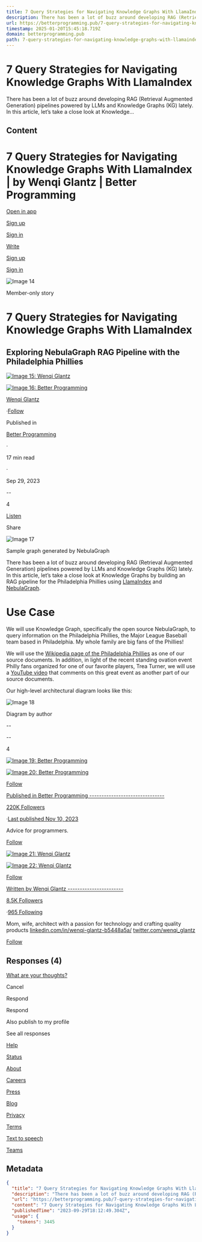 ```yaml
---
title: 7 Query Strategies for Navigating Knowledge Graphs With LlamaIndex
description: There has been a lot of buzz around developing RAG (Retrieval Augmented Generation) pipelines powered by LLMs and Knowledge Graphs (KG) lately. In this article, let’s take a close look at Knowledge…
url: https://betterprogramming.pub/7-query-strategies-for-navigating-knowledge-graphs-with-llamaindex-ed551863d416
timestamp: 2025-01-20T15:45:18.719Z
domain: betterprogramming.pub
path: 7-query-strategies-for-navigating-knowledge-graphs-with-llamaindex-ed551863d416
---
```


# 7 Query Strategies for Navigating Knowledge Graphs With LlamaIndex


There has been a lot of buzz around developing RAG (Retrieval Augmented Generation) pipelines powered by LLMs and Knowledge Graphs (KG) lately. In this article, let’s take a close look at Knowledge…


## Content

7 Query Strategies for Navigating Knowledge Graphs With LlamaIndex | by Wenqi Glantz | Better Programming
===============
 

[Open in app](https://rsci.app.link/?%24canonical_url=https%3A%2F%2Fmedium.com%2Fp%2Fed551863d416&%7Efeature=LoOpenInAppButton&%7Echannel=ShowPostUnderCollection&source=---top_nav_layout_nav----------------------------------)

[Sign up](https://medium.com/m/signin?operation=register&redirect=https%3A%2F%2Fbetterprogramming.pub%2F7-query-strategies-for-navigating-knowledge-graphs-with-llamaindex-ed551863d416&source=post_page---top_nav_layout_nav-----------------------global_nav-----------)

[Sign in](https://medium.com/m/signin?operation=login&redirect=https%3A%2F%2Fbetterprogramming.pub%2F7-query-strategies-for-navigating-knowledge-graphs-with-llamaindex-ed551863d416&source=post_page---top_nav_layout_nav-----------------------global_nav-----------)

[](https://medium.com/?source=---top_nav_layout_nav----------------------------------)

[Write](https://medium.com/m/signin?operation=register&redirect=https%3A%2F%2Fmedium.com%2Fnew-story&source=---top_nav_layout_nav-----------------------new_post_topnav-----------)

[](https://medium.com/search?source=---top_nav_layout_nav----------------------------------)

[Sign up](https://medium.com/m/signin?operation=register&redirect=https%3A%2F%2Fbetterprogramming.pub%2F7-query-strategies-for-navigating-knowledge-graphs-with-llamaindex-ed551863d416&source=post_page---top_nav_layout_nav-----------------------global_nav-----------)

[Sign in](https://medium.com/m/signin?operation=login&redirect=https%3A%2F%2Fbetterprogramming.pub%2F7-query-strategies-for-navigating-knowledge-graphs-with-llamaindex-ed551863d416&source=post_page---top_nav_layout_nav-----------------------global_nav-----------)

![Image 14](https://miro.medium.com/v2/resize:fill:64:64/1*dmbNkD5D-u45r44go_cf0g.png)

Member-only story

7 Query Strategies for Navigating Knowledge Graphs With LlamaIndex
==================================================================

Exploring NebulaGraph RAG Pipeline with the Philadelphia Phillies
-----------------------------------------------------------------

[![Image 15: Wenqi Glantz](https://miro.medium.com/v2/resize:fill:88:88/1*Ce4jOl6gjeebSiHsknN2-A.jpeg)](https://medium.com/@wenqiglantz?source=post_page---byline--ed551863d416--------------------------------)

[![Image 16: Better Programming](https://miro.medium.com/v2/resize:fill:48:48/1*QNoA3XlXLHz22zQazc0syg.png)](https://betterprogramming.pub/?source=post_page---byline--ed551863d416--------------------------------)

[Wenqi Glantz](https://medium.com/@wenqiglantz?source=post_page---byline--ed551863d416--------------------------------)

·[Follow](https://medium.com/m/signin?actionUrl=https%3A%2F%2Fmedium.com%2F_%2Fsubscribe%2Fuser%2Fce7cd5b8b74a&operation=register&redirect=https%3A%2F%2Fbetterprogramming.pub%2F7-query-strategies-for-navigating-knowledge-graphs-with-llamaindex-ed551863d416&user=Wenqi+Glantz&userId=ce7cd5b8b74a&source=post_page-ce7cd5b8b74a--byline--ed551863d416---------------------post_header-----------)

Published in

[Better Programming](https://betterprogramming.pub/?source=post_page---byline--ed551863d416--------------------------------)

·

17 min read

·

Sep 29, 2023

[](https://medium.com/m/signin?actionUrl=https%3A%2F%2Fmedium.com%2F_%2Fvote%2Fbetter-programming%2Fed551863d416&operation=register&redirect=https%3A%2F%2Fbetterprogramming.pub%2F7-query-strategies-for-navigating-knowledge-graphs-with-llamaindex-ed551863d416&user=Wenqi+Glantz&userId=ce7cd5b8b74a&source=---header_actions--ed551863d416---------------------clap_footer-----------)

\--

4

[](https://medium.com/m/signin?actionUrl=https%3A%2F%2Fmedium.com%2F_%2Fbookmark%2Fp%2Fed551863d416&operation=register&redirect=https%3A%2F%2Fbetterprogramming.pub%2F7-query-strategies-for-navigating-knowledge-graphs-with-llamaindex-ed551863d416&source=---header_actions--ed551863d416---------------------bookmark_footer-----------)

[Listen](https://medium.com/m/signin?actionUrl=https%3A%2F%2Fmedium.com%2Fplans%3Fdimension%3Dpost_audio_button%26postId%3Ded551863d416&operation=register&redirect=https%3A%2F%2Fbetterprogramming.pub%2F7-query-strategies-for-navigating-knowledge-graphs-with-llamaindex-ed551863d416&source=---header_actions--ed551863d416---------------------post_audio_button-----------)

Share

![Image 17](https://miro.medium.com/v2/resize:fit:700/1*rPlsuzX3viUjPt50-8UkWA.gif)

Sample graph generated by NebulaGraph

There has been a lot of buzz around developing RAG (Retrieval Augmented Generation) pipelines powered by LLMs and Knowledge Graphs (KG) lately. In this article, let’s take a close look at Knowledge Graphs by building an RAG pipeline for the Philadelphia Phillies using [LlamaIndex](https://www.llamaindex.ai/) and [NebulaGraph](https://www.nebula-graph.io/).

Use Case
========

We will use Knowledge Graph, specifically the open source NebulaGraph, to query information on the Philadelphia Phillies, the Major League Baseball team based in Philadelphia. My whole family are big fans of the Phillies!

We will use the [Wikipedia page of the Philadelphia Phillies](https://en.wikipedia.org/wiki/Philadelphia_Phillies) as one of our source documents. In addition, in light of the recent standing ovation event Philly fans organized for one of our favorite players, Trea Turner, we will use a [YouTube video](https://www.youtube.com/watch?v=k-HTQ8T7oVw) that comments on this great event as another part of our source documents.

Our high-level architectural diagram looks like this:

![Image 18](https://miro.medium.com/v2/resize:fit:495/1*X0JWZr8ToYvy2j8sYgLKUw.gif)

Diagram by author

[](https://medium.com/m/signin?actionUrl=https%3A%2F%2Fmedium.com%2F_%2Fvote%2Fbetter-programming%2Fed551863d416&operation=register&redirect=https%3A%2F%2Fbetterprogramming.pub%2F7-query-strategies-for-navigating-knowledge-graphs-with-llamaindex-ed551863d416&user=Wenqi+Glantz&userId=ce7cd5b8b74a&source=---footer_actions--ed551863d416---------------------clap_footer-----------)

\--

[](https://medium.com/m/signin?actionUrl=https%3A%2F%2Fmedium.com%2F_%2Fvote%2Fbetter-programming%2Fed551863d416&operation=register&redirect=https%3A%2F%2Fbetterprogramming.pub%2F7-query-strategies-for-navigating-knowledge-graphs-with-llamaindex-ed551863d416&user=Wenqi+Glantz&userId=ce7cd5b8b74a&source=---footer_actions--ed551863d416---------------------clap_footer-----------)

\--

4

[](https://medium.com/m/signin?actionUrl=https%3A%2F%2Fmedium.com%2F_%2Fbookmark%2Fp%2Fed551863d416&operation=register&redirect=https%3A%2F%2Fbetterprogramming.pub%2F7-query-strategies-for-navigating-knowledge-graphs-with-llamaindex-ed551863d416&source=---footer_actions--ed551863d416---------------------bookmark_footer-----------)

[![Image 19: Better Programming](https://miro.medium.com/v2/resize:fill:96:96/1*QNoA3XlXLHz22zQazc0syg.png)](https://betterprogramming.pub/?source=post_page---post_publication_info--ed551863d416--------------------------------)

[![Image 20: Better Programming](https://miro.medium.com/v2/resize:fill:128:128/1*QNoA3XlXLHz22zQazc0syg.png)](https://betterprogramming.pub/?source=post_page---post_publication_info--ed551863d416--------------------------------)

[Follow](https://medium.com/m/signin?actionUrl=https%3A%2F%2Fmedium.com%2F_%2Fsubscribe%2Fcollection%2Fbetter-programming&operation=register&redirect=https%3A%2F%2Fbetterprogramming.pub%2F7-query-strategies-for-navigating-knowledge-graphs-with-llamaindex-ed551863d416&collection=Better+Programming&collectionId=d0b105d10f0a&source=post_page---post_publication_info--ed551863d416---------------------follow_profile-----------)

[Published in Better Programming -------------------------------](https://betterprogramming.pub/?source=post_page---post_publication_info--ed551863d416--------------------------------)

[220K Followers](https://betterprogramming.pub/followers?source=post_page---post_publication_info--ed551863d416--------------------------------)

·[Last published Nov 10, 2023](https://betterprogramming.pub/let-a-thousand-programming-publications-bloom-bf37baef8f27?source=post_page---post_publication_info--ed551863d416--------------------------------)

Advice for programmers.

[Follow](https://medium.com/m/signin?actionUrl=https%3A%2F%2Fmedium.com%2F_%2Fsubscribe%2Fcollection%2Fbetter-programming&operation=register&redirect=https%3A%2F%2Fbetterprogramming.pub%2F7-query-strategies-for-navigating-knowledge-graphs-with-llamaindex-ed551863d416&collection=Better+Programming&collectionId=d0b105d10f0a&source=post_page---post_publication_info--ed551863d416---------------------follow_profile-----------)

[![Image 21: Wenqi Glantz](https://miro.medium.com/v2/resize:fill:96:96/1*Ce4jOl6gjeebSiHsknN2-A.jpeg)](https://medium.com/@wenqiglantz?source=post_page---post_author_info--ed551863d416--------------------------------)

[![Image 22: Wenqi Glantz](https://miro.medium.com/v2/resize:fill:128:128/1*Ce4jOl6gjeebSiHsknN2-A.jpeg)](https://medium.com/@wenqiglantz?source=post_page---post_author_info--ed551863d416--------------------------------)

[Follow](https://medium.com/m/signin?actionUrl=https%3A%2F%2Fmedium.com%2F_%2Fsubscribe%2Fuser%2Fce7cd5b8b74a&operation=register&redirect=https%3A%2F%2Fbetterprogramming.pub%2F7-query-strategies-for-navigating-knowledge-graphs-with-llamaindex-ed551863d416&user=Wenqi+Glantz&userId=ce7cd5b8b74a&source=post_page-ce7cd5b8b74a--post_author_info--ed551863d416---------------------follow_profile-----------)

[Written by Wenqi Glantz -----------------------](https://medium.com/@wenqiglantz?source=post_page---post_author_info--ed551863d416--------------------------------)

[8.5K Followers](https://medium.com/@wenqiglantz/followers?source=post_page---post_author_info--ed551863d416--------------------------------)

·[965 Following](https://medium.com/@wenqiglantz/following?source=post_page---post_author_info--ed551863d416--------------------------------)

Mom, wife, architect with a passion for technology and crafting quality products [linkedin.com/in/wenqi-glantz-b5448a5a/](http://linkedin.com/in/wenqi-glantz-b5448a5a/) [twitter.com/wenqi\_glantz](http://twitter.com/wenqi_glantz)

[Follow](https://medium.com/m/signin?actionUrl=https%3A%2F%2Fmedium.com%2F_%2Fsubscribe%2Fuser%2Fce7cd5b8b74a&operation=register&redirect=https%3A%2F%2Fbetterprogramming.pub%2F7-query-strategies-for-navigating-knowledge-graphs-with-llamaindex-ed551863d416&user=Wenqi+Glantz&userId=ce7cd5b8b74a&source=post_page-ce7cd5b8b74a--post_author_info--ed551863d416---------------------follow_profile-----------)

Responses (4)
-------------

[](https://policy.medium.com/medium-rules-30e5502c4eb4?source=post_page---post_responses--ed551863d416--------------------------------)

[What are your thoughts?](https://medium.com/m/signin?operation=register&redirect=https%3A%2F%2Fbetterprogramming.pub%2F7-query-strategies-for-navigating-knowledge-graphs-with-llamaindex-ed551863d416&source=---post_responses--ed551863d416---------------------respond_sidebar-----------)

Cancel

Respond

Respond

Also publish to my profile

See all responses

[Help](https://help.medium.com/hc/en-us?source=post_page-----ed551863d416--------------------------------)

[Status](https://medium.statuspage.io/?source=post_page-----ed551863d416--------------------------------)

[About](https://medium.com/about?autoplay=1&source=post_page-----ed551863d416--------------------------------)

[Careers](https://medium.com/jobs-at-medium/work-at-medium-959d1a85284e?source=post_page-----ed551863d416--------------------------------)

[Press](https://betterprogramming.pub/pressinquiries@medium.com?source=post_page-----ed551863d416--------------------------------)

[Blog](https://blog.medium.com/?source=post_page-----ed551863d416--------------------------------)

[Privacy](https://policy.medium.com/medium-privacy-policy-f03bf92035c9?source=post_page-----ed551863d416--------------------------------)

[Terms](https://policy.medium.com/medium-terms-of-service-9db0094a1e0f?source=post_page-----ed551863d416--------------------------------)

[Text to speech](https://speechify.com/medium?source=post_page-----ed551863d416--------------------------------)

[Teams](https://medium.com/business?source=post_page-----ed551863d416--------------------------------)

## Metadata

```json
{
  "title": "7 Query Strategies for Navigating Knowledge Graphs With LlamaIndex",
  "description": "There has been a lot of buzz around developing RAG (Retrieval Augmented Generation) pipelines powered by LLMs and Knowledge Graphs (KG) lately. In this article, let’s take a close look at Knowledge…",
  "url": "https://betterprogramming.pub/7-query-strategies-for-navigating-knowledge-graphs-with-llamaindex-ed551863d416",
  "content": "7 Query Strategies for Navigating Knowledge Graphs With LlamaIndex | by Wenqi Glantz | Better Programming\n===============\n \n\n[Open in app](https://rsci.app.link/?%24canonical_url=https%3A%2F%2Fmedium.com%2Fp%2Fed551863d416&%7Efeature=LoOpenInAppButton&%7Echannel=ShowPostUnderCollection&source=---top_nav_layout_nav----------------------------------)\n\n[Sign up](https://medium.com/m/signin?operation=register&redirect=https%3A%2F%2Fbetterprogramming.pub%2F7-query-strategies-for-navigating-knowledge-graphs-with-llamaindex-ed551863d416&source=post_page---top_nav_layout_nav-----------------------global_nav-----------)\n\n[Sign in](https://medium.com/m/signin?operation=login&redirect=https%3A%2F%2Fbetterprogramming.pub%2F7-query-strategies-for-navigating-knowledge-graphs-with-llamaindex-ed551863d416&source=post_page---top_nav_layout_nav-----------------------global_nav-----------)\n\n[](https://medium.com/?source=---top_nav_layout_nav----------------------------------)\n\n[Write](https://medium.com/m/signin?operation=register&redirect=https%3A%2F%2Fmedium.com%2Fnew-story&source=---top_nav_layout_nav-----------------------new_post_topnav-----------)\n\n[](https://medium.com/search?source=---top_nav_layout_nav----------------------------------)\n\n[Sign up](https://medium.com/m/signin?operation=register&redirect=https%3A%2F%2Fbetterprogramming.pub%2F7-query-strategies-for-navigating-knowledge-graphs-with-llamaindex-ed551863d416&source=post_page---top_nav_layout_nav-----------------------global_nav-----------)\n\n[Sign in](https://medium.com/m/signin?operation=login&redirect=https%3A%2F%2Fbetterprogramming.pub%2F7-query-strategies-for-navigating-knowledge-graphs-with-llamaindex-ed551863d416&source=post_page---top_nav_layout_nav-----------------------global_nav-----------)\n\n![Image 14](https://miro.medium.com/v2/resize:fill:64:64/1*dmbNkD5D-u45r44go_cf0g.png)\n\nMember-only story\n\n7 Query Strategies for Navigating Knowledge Graphs With LlamaIndex\n==================================================================\n\nExploring NebulaGraph RAG Pipeline with the Philadelphia Phillies\n-----------------------------------------------------------------\n\n[![Image 15: Wenqi Glantz](https://miro.medium.com/v2/resize:fill:88:88/1*Ce4jOl6gjeebSiHsknN2-A.jpeg)](https://medium.com/@wenqiglantz?source=post_page---byline--ed551863d416--------------------------------)\n\n[![Image 16: Better Programming](https://miro.medium.com/v2/resize:fill:48:48/1*QNoA3XlXLHz22zQazc0syg.png)](https://betterprogramming.pub/?source=post_page---byline--ed551863d416--------------------------------)\n\n[Wenqi Glantz](https://medium.com/@wenqiglantz?source=post_page---byline--ed551863d416--------------------------------)\n\n·[Follow](https://medium.com/m/signin?actionUrl=https%3A%2F%2Fmedium.com%2F_%2Fsubscribe%2Fuser%2Fce7cd5b8b74a&operation=register&redirect=https%3A%2F%2Fbetterprogramming.pub%2F7-query-strategies-for-navigating-knowledge-graphs-with-llamaindex-ed551863d416&user=Wenqi+Glantz&userId=ce7cd5b8b74a&source=post_page-ce7cd5b8b74a--byline--ed551863d416---------------------post_header-----------)\n\nPublished in\n\n[Better Programming](https://betterprogramming.pub/?source=post_page---byline--ed551863d416--------------------------------)\n\n·\n\n17 min read\n\n·\n\nSep 29, 2023\n\n[](https://medium.com/m/signin?actionUrl=https%3A%2F%2Fmedium.com%2F_%2Fvote%2Fbetter-programming%2Fed551863d416&operation=register&redirect=https%3A%2F%2Fbetterprogramming.pub%2F7-query-strategies-for-navigating-knowledge-graphs-with-llamaindex-ed551863d416&user=Wenqi+Glantz&userId=ce7cd5b8b74a&source=---header_actions--ed551863d416---------------------clap_footer-----------)\n\n\\--\n\n4\n\n[](https://medium.com/m/signin?actionUrl=https%3A%2F%2Fmedium.com%2F_%2Fbookmark%2Fp%2Fed551863d416&operation=register&redirect=https%3A%2F%2Fbetterprogramming.pub%2F7-query-strategies-for-navigating-knowledge-graphs-with-llamaindex-ed551863d416&source=---header_actions--ed551863d416---------------------bookmark_footer-----------)\n\n[Listen](https://medium.com/m/signin?actionUrl=https%3A%2F%2Fmedium.com%2Fplans%3Fdimension%3Dpost_audio_button%26postId%3Ded551863d416&operation=register&redirect=https%3A%2F%2Fbetterprogramming.pub%2F7-query-strategies-for-navigating-knowledge-graphs-with-llamaindex-ed551863d416&source=---header_actions--ed551863d416---------------------post_audio_button-----------)\n\nShare\n\n![Image 17](https://miro.medium.com/v2/resize:fit:700/1*rPlsuzX3viUjPt50-8UkWA.gif)\n\nSample graph generated by NebulaGraph\n\nThere has been a lot of buzz around developing RAG (Retrieval Augmented Generation) pipelines powered by LLMs and Knowledge Graphs (KG) lately. In this article, let’s take a close look at Knowledge Graphs by building an RAG pipeline for the Philadelphia Phillies using [LlamaIndex](https://www.llamaindex.ai/) and [NebulaGraph](https://www.nebula-graph.io/).\n\nUse Case\n========\n\nWe will use Knowledge Graph, specifically the open source NebulaGraph, to query information on the Philadelphia Phillies, the Major League Baseball team based in Philadelphia. My whole family are big fans of the Phillies!\n\nWe will use the [Wikipedia page of the Philadelphia Phillies](https://en.wikipedia.org/wiki/Philadelphia_Phillies) as one of our source documents. In addition, in light of the recent standing ovation event Philly fans organized for one of our favorite players, Trea Turner, we will use a [YouTube video](https://www.youtube.com/watch?v=k-HTQ8T7oVw) that comments on this great event as another part of our source documents.\n\nOur high-level architectural diagram looks like this:\n\n![Image 18](https://miro.medium.com/v2/resize:fit:495/1*X0JWZr8ToYvy2j8sYgLKUw.gif)\n\nDiagram by author\n\n[](https://medium.com/m/signin?actionUrl=https%3A%2F%2Fmedium.com%2F_%2Fvote%2Fbetter-programming%2Fed551863d416&operation=register&redirect=https%3A%2F%2Fbetterprogramming.pub%2F7-query-strategies-for-navigating-knowledge-graphs-with-llamaindex-ed551863d416&user=Wenqi+Glantz&userId=ce7cd5b8b74a&source=---footer_actions--ed551863d416---------------------clap_footer-----------)\n\n\\--\n\n[](https://medium.com/m/signin?actionUrl=https%3A%2F%2Fmedium.com%2F_%2Fvote%2Fbetter-programming%2Fed551863d416&operation=register&redirect=https%3A%2F%2Fbetterprogramming.pub%2F7-query-strategies-for-navigating-knowledge-graphs-with-llamaindex-ed551863d416&user=Wenqi+Glantz&userId=ce7cd5b8b74a&source=---footer_actions--ed551863d416---------------------clap_footer-----------)\n\n\\--\n\n4\n\n[](https://medium.com/m/signin?actionUrl=https%3A%2F%2Fmedium.com%2F_%2Fbookmark%2Fp%2Fed551863d416&operation=register&redirect=https%3A%2F%2Fbetterprogramming.pub%2F7-query-strategies-for-navigating-knowledge-graphs-with-llamaindex-ed551863d416&source=---footer_actions--ed551863d416---------------------bookmark_footer-----------)\n\n[![Image 19: Better Programming](https://miro.medium.com/v2/resize:fill:96:96/1*QNoA3XlXLHz22zQazc0syg.png)](https://betterprogramming.pub/?source=post_page---post_publication_info--ed551863d416--------------------------------)\n\n[![Image 20: Better Programming](https://miro.medium.com/v2/resize:fill:128:128/1*QNoA3XlXLHz22zQazc0syg.png)](https://betterprogramming.pub/?source=post_page---post_publication_info--ed551863d416--------------------------------)\n\n[Follow](https://medium.com/m/signin?actionUrl=https%3A%2F%2Fmedium.com%2F_%2Fsubscribe%2Fcollection%2Fbetter-programming&operation=register&redirect=https%3A%2F%2Fbetterprogramming.pub%2F7-query-strategies-for-navigating-knowledge-graphs-with-llamaindex-ed551863d416&collection=Better+Programming&collectionId=d0b105d10f0a&source=post_page---post_publication_info--ed551863d416---------------------follow_profile-----------)\n\n[Published in Better Programming -------------------------------](https://betterprogramming.pub/?source=post_page---post_publication_info--ed551863d416--------------------------------)\n\n[220K Followers](https://betterprogramming.pub/followers?source=post_page---post_publication_info--ed551863d416--------------------------------)\n\n·[Last published Nov 10, 2023](https://betterprogramming.pub/let-a-thousand-programming-publications-bloom-bf37baef8f27?source=post_page---post_publication_info--ed551863d416--------------------------------)\n\nAdvice for programmers.\n\n[Follow](https://medium.com/m/signin?actionUrl=https%3A%2F%2Fmedium.com%2F_%2Fsubscribe%2Fcollection%2Fbetter-programming&operation=register&redirect=https%3A%2F%2Fbetterprogramming.pub%2F7-query-strategies-for-navigating-knowledge-graphs-with-llamaindex-ed551863d416&collection=Better+Programming&collectionId=d0b105d10f0a&source=post_page---post_publication_info--ed551863d416---------------------follow_profile-----------)\n\n[![Image 21: Wenqi Glantz](https://miro.medium.com/v2/resize:fill:96:96/1*Ce4jOl6gjeebSiHsknN2-A.jpeg)](https://medium.com/@wenqiglantz?source=post_page---post_author_info--ed551863d416--------------------------------)\n\n[![Image 22: Wenqi Glantz](https://miro.medium.com/v2/resize:fill:128:128/1*Ce4jOl6gjeebSiHsknN2-A.jpeg)](https://medium.com/@wenqiglantz?source=post_page---post_author_info--ed551863d416--------------------------------)\n\n[Follow](https://medium.com/m/signin?actionUrl=https%3A%2F%2Fmedium.com%2F_%2Fsubscribe%2Fuser%2Fce7cd5b8b74a&operation=register&redirect=https%3A%2F%2Fbetterprogramming.pub%2F7-query-strategies-for-navigating-knowledge-graphs-with-llamaindex-ed551863d416&user=Wenqi+Glantz&userId=ce7cd5b8b74a&source=post_page-ce7cd5b8b74a--post_author_info--ed551863d416---------------------follow_profile-----------)\n\n[Written by Wenqi Glantz -----------------------](https://medium.com/@wenqiglantz?source=post_page---post_author_info--ed551863d416--------------------------------)\n\n[8.5K Followers](https://medium.com/@wenqiglantz/followers?source=post_page---post_author_info--ed551863d416--------------------------------)\n\n·[965 Following](https://medium.com/@wenqiglantz/following?source=post_page---post_author_info--ed551863d416--------------------------------)\n\nMom, wife, architect with a passion for technology and crafting quality products [linkedin.com/in/wenqi-glantz-b5448a5a/](http://linkedin.com/in/wenqi-glantz-b5448a5a/) [twitter.com/wenqi\\_glantz](http://twitter.com/wenqi_glantz)\n\n[Follow](https://medium.com/m/signin?actionUrl=https%3A%2F%2Fmedium.com%2F_%2Fsubscribe%2Fuser%2Fce7cd5b8b74a&operation=register&redirect=https%3A%2F%2Fbetterprogramming.pub%2F7-query-strategies-for-navigating-knowledge-graphs-with-llamaindex-ed551863d416&user=Wenqi+Glantz&userId=ce7cd5b8b74a&source=post_page-ce7cd5b8b74a--post_author_info--ed551863d416---------------------follow_profile-----------)\n\nResponses (4)\n-------------\n\n[](https://policy.medium.com/medium-rules-30e5502c4eb4?source=post_page---post_responses--ed551863d416--------------------------------)\n\n[What are your thoughts?](https://medium.com/m/signin?operation=register&redirect=https%3A%2F%2Fbetterprogramming.pub%2F7-query-strategies-for-navigating-knowledge-graphs-with-llamaindex-ed551863d416&source=---post_responses--ed551863d416---------------------respond_sidebar-----------)\n\nCancel\n\nRespond\n\nRespond\n\nAlso publish to my profile\n\nSee all responses\n\n[Help](https://help.medium.com/hc/en-us?source=post_page-----ed551863d416--------------------------------)\n\n[Status](https://medium.statuspage.io/?source=post_page-----ed551863d416--------------------------------)\n\n[About](https://medium.com/about?autoplay=1&source=post_page-----ed551863d416--------------------------------)\n\n[Careers](https://medium.com/jobs-at-medium/work-at-medium-959d1a85284e?source=post_page-----ed551863d416--------------------------------)\n\n[Press](https://betterprogramming.pub/pressinquiries@medium.com?source=post_page-----ed551863d416--------------------------------)\n\n[Blog](https://blog.medium.com/?source=post_page-----ed551863d416--------------------------------)\n\n[Privacy](https://policy.medium.com/medium-privacy-policy-f03bf92035c9?source=post_page-----ed551863d416--------------------------------)\n\n[Terms](https://policy.medium.com/medium-terms-of-service-9db0094a1e0f?source=post_page-----ed551863d416--------------------------------)\n\n[Text to speech](https://speechify.com/medium?source=post_page-----ed551863d416--------------------------------)\n\n[Teams](https://medium.com/business?source=post_page-----ed551863d416--------------------------------)",
  "publishedTime": "2023-09-29T18:12:49.304Z",
  "usage": {
    "tokens": 3445
  }
}
```
